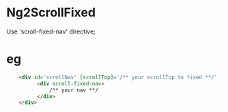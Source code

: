 # Ng2ScrollFixed

Use 'scroll-fixed-nav' directive;

# eg
```html
    <div id='scrollNav' [scrollTop]='/** your scrollTop to fixed **/' [fixedClass]='/** your fixed class **/'>
          <div scroll-fixed-nav>
              /** your nav **/
          </div>
    </div>
```
